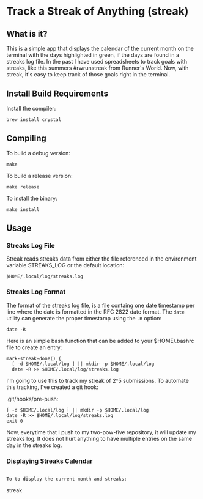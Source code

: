 # Track a Streak of Anything (streak)

## What is it?

This is a simple app that displays the calendar of the current month on the terminal with the days highlighted in green, if the days are found in a streaks log file. In the past I have used spreadsheets to track goals with streaks, like this summers #rwrunstreak from Runner's World. Now, with streak, it's easy to keep track of those goals right in the terminal.


## Install Build Requirements

Install the compiler:

```
brew install crystal
```

## Compiling

To build a debug version:

```
make
```

To build a release version:

```
make release
```

To install the binary:
```
make install
```


## Usage

### Streaks Log File

Streak reads streaks data from either the file referenced in the environment variable STREAKS_LOG or the default location:

```
$HOME/.local/log/streaks.log
```

### Streaks Log Format

The format of the streaks log file, is a file containg one date timestamp per line where the date is formatted in the RFC 2822 date format. The `date` utility can generate the proper timestamp using the `-R` option:

```
date -R
```

Here is an simple bash function that can be added to your $HOME/.bashrc file to create an entry:

```
mark-streak-done() {
  [ -d $HOME/.local/log ] || mkdir -p $HOME/.local/log
  date -R >> $HOME/.local/log/streaks.log
```

I'm going to use this to track my streak of 2^5 submissions. To automate this tracking, I've created a git hook:

.git/hooks/pre-push:
```
[ -d $HOME/.local/log ] || mkdir -p $HOME/.local/log
date -R >> $HOME/.local/log/streaks.log
exit 0

```
Now, everytime that I push to my two-pow-five repository, it will update my streaks log. It does not hurt anything to have multiple entries on the same day in the streaks log. 

### Displaying Streaks Calendar

```

To to display the current month and streaks:

```
streak
```


